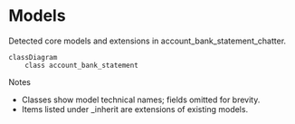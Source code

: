 # Models

Detected core models and extensions in account_bank_statement_chatter.

```mermaid
classDiagram
    class account_bank_statement
```

Notes
- Classes show model technical names; fields omitted for brevity.
- Items listed under _inherit are extensions of existing models.
